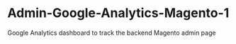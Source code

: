 # Admin-Google-Analytics-Magento-1
Google Analytics dashboard to track the backend Magento admin page
